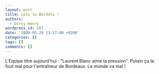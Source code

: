 ```yaml
---
layout: post
title: Lolo le Bordelo !
authors:
  - Dirty Henry
wordpress_id: 507
date: '2009-05-29 13:57:00 +0200'
categories: []
tags: []
comments: []
---
```

L'Equipe titre aujourd'hui : "Laurent Blanc aime la pression". Putain ça la fout mal pour l'entraîneur de Bordeaux. Le monde va mal !
